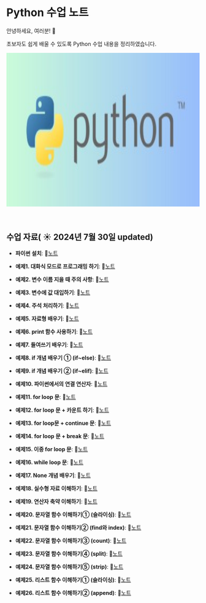 # Python 수업 노트

안녕하세요, 여러분!  🌟

초보자도 쉽게 배울 수 있도록 Python 수업 내용을 정리하였습니다.

<img src="https://github.com/son-jy/pythonnote/blob/main/%EB%8B%A4%EC%9A%B4%EB%A1%9C%EB%93%9C.jpg" width="600" height="400">

&nbsp;

## 수업 자료( ☀️ 2024년 7월 30일 updated)


- **파이썬 설치**:  📄[노트](https://www.notion.so/a1d9ec6260b34914b67cfb1b7bf33f52)
  &nbsp;

- **예제1. 대화식 모드로 프로그래밍 하기**:  📄[노트](https://www.notion.so/1-1ebd7000f47b43839e32fe9633e06f92?pvs=21)

- **예제2. 변수 이름 지을 때 주의 사항**:  📄[노트](https://www.notion.so/2-fb91522544e044bbba186f890800b56a?pvs=21)

- **예제3. 변수에 값 대입하기**:  📄[노트](https://www.notion.so/3-34d4977ac8414656bfabce34cc518931?pvs=21)

- **예제4. 주석 처리하기**:  📄[노트](https://www.notion.so/4-ec2b8e89b60742be8e7249598c84d62e?pvs=21)

- **예제5. 자료형 배우기**:  📄[노트](https://www.notion.so/5-d100227698424634afb8aed6e2480087?pvs=21)

- **예제6. print 함수 사용하기**:  📄[노트](https://www.notion.so/6-print-f8a13281e5a246b0b949a72e2af1317d?pvs=21)

- **예제7. 들여쓰기 배우기**:  📄[노트](https://www.notion.so/7-7d36e581e3234f0c9769ee349dade4bb?pvs=21)

- **예제8. if 개념 배우기 ① (if~else)**:  📄[노트](https://www.notion.so/8-if-if-else-d65be13fad84412da67f863930940303?pvs=21)

- **예제9. if 개념 배우기 ② (if~elif)**:  📄[노트](https://www.notion.so/9-if-if-elif-20e7e19ada8b4e638cb1220738ee43b3?pvs=21)

- **예제10. 파이썬에서의 연결 연산자**:  📄[노트](https://www.notion.so/10-2fbc6bc52eaa45b1899c04aff2d57819?pvs=21)

- **예제11. for loop 문**:  📄[노트](https://www.notion.so/11-for-loop-6434e836526d4a3c96b81fe3f57dcece?pvs=21)

- **예제12. for loop 문 + 카운트 하기**:  📄[노트](https://www.notion.so/12-for-loop-7bcca9937c254498bd312e4dd5a4c768?pvs=21)

- **예제13. for loop문 + continue 문**:  📄[노트](https://www.notion.so/13-for-loop-continue-747c7f446b144366a492d2dac52109d6?pvs=21)

- **예제14. for loop 문 + break 문**:  📄[노트](https://www.notion.so/14-for-loop-break-e1a3f5c3c15443d2b603f9f47dbe9cc5?pvs=21)

- **예제15. 이중 for loop 문**:  📄[노트](https://www.notion.so/15-for-loop-dc893f9e7ae44433813a840cefa4d6ab?pvs=21)

- **예제16. while loop 문**:  📄[노트](https://www.notion.so/16-while-loop-a26f138aed19447caff35585514ed8cc?pvs=21)

- **예제17. None 개념 배우기**:  📄[노트](https://www.notion.so/17-None-3caf1a8f7a7d483480d087a5e151f0bb?pvs=21)

- **예제18. 실수형 자료 이해하기**:  📄[노트](https://www.notion.so/18-207c47df0ec94c6195dae72500ff1ed6?pvs=21)

- **예제19. 연산자 축약 이해하기**:  📄[노트](https://www.notion.so/19-20b0f5c399544e1c9e468fca8858b793?pvs=21)

- **예제20. 문자열 함수 이해하기① (슬라이싱)**:  📄[노트](https://www.notion.so/20-a7601a72b799487facef9a79c9944d9b?pvs=21)

- **예제21. 문자열 함수 이해하기② (find와 index)**:  📄[노트](https://www.notion.so/21-find-index-f7992d4e29c647579fe0616c74078ba2?pvs=21)

- **예제22. 문자열 함수 이해하기③ (count)**:  📄[노트](https://www.notion.so/22-count-c02c9dc808dc4118ab54d7a53981a236?pvs=21)

- **예제23. 문자열 함수 이해하기④ (split)**:  📄[노트](https://www.notion.so/23-split-cb38e2ef357148e8b38a7edf4ad60ddd?pvs=21)

- **예제24. 문자열 함수 이해하기⑤ (strip)**:  📄[노트](https://www.notion.so/24-strip-ae6f419441d8430cbe247655d8873b06?pvs=21)

- **예제25. 리스트 함수 이해하기① (슬라이싱)**:  📄[노트](https://www.notion.so/25-a11c169a155249ab90096cb0b557fcf5?pvs=21)

- **예제26. 리스트 함수 이해하기② (append)**:  📄[노트](https://www.notion.so/26-append-6f4b4de2a3ef45eaae3c3a288ffcbfbe?pvs=21)

  
